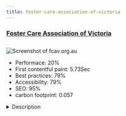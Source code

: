 ```yaml
---
title: foster-care-association-of-victoria
---
```


<div style="height: 3rem">
  <a href="https://www.fcav.org.au/"><h3>Foster Care Association of Victoria</h3></a>
</div>
<img loading="lazy" src="/images/thumbs/fcav.org.au.jpg" alt="Screenshot of fcav.org.au" />
<ul>
  <li>Performace: 20%</li>
  <li>
    First contentful paint:
    5.73Sec
  </li>
  <li>Best practices: 79%</li>
  <li>Accessibility: 79%</li>
  <li>SEO: 95%</li>
  <li>carbon footprint: 0.057</li>
</ul>
<details>
  <summary>Description</summary>
  <p>The Foster Care Association of Victoria was conceived and established by a small group of foster carers with the idea of offering support to strengthen foster care families. 
 
Through their passion and with the support of many in the sector, FCAV was incorporated in May 1992. Enhanced Government funding was secured for the organisation in 2004 with some additional philanthropic support.</p>
</details>

